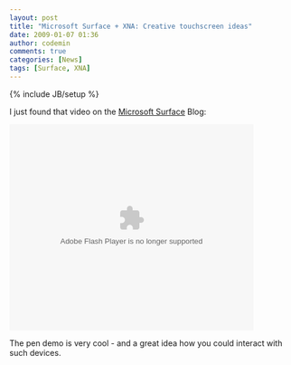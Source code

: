 ```yaml
---
layout: post
title: "Microsoft Surface + XNA: Creative touchscreen ideas"
date: 2009-01-07 01:36
author: codemin
comments: true
categories: [News]
tags: [Surface, XNA]
---
```

{% include JB/setup %}
<p>I just found that video on the <a href="http://blogs.msdn.com/surface/archive/2009/01/06/xna-blocks-on-microsoft-surface.aspx">Microsoft Surface</a> Blog:</p>  <p><embed id="drmsmpr4" pluginspage="http://macromedia.com/go/getflashplayer" src="http://images.video.msn.com/flash/soapbox1_1.swf" width="432" height="364" type="application/x-shockwave-flash" allowfullscreen="true" allowscriptaccess="always" flashvars="c=v&amp;v=1f51b11e-daaa-4dcd-a238-e070613a3630&amp;ifs=true&amp;fr=shared&amp;mkt=en-US" /><noembed></noembed></p>  <p>The pen demo is very cool - and a great idea how you could interact with such devices. </p>
